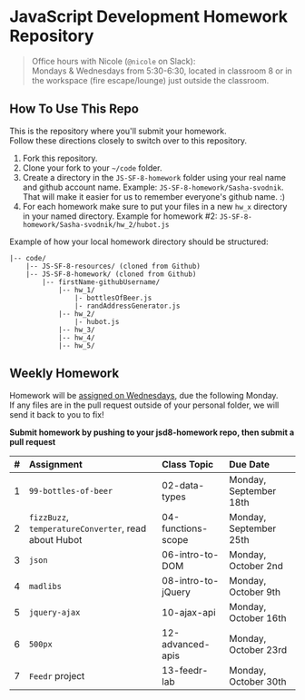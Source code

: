 JavaScript Development Homework Repository
==========================================

> Office hours with Nicole (`@nicole` on Slack):<br>
Mondays & Wednesdays from 5:30-6:30, located in classroom 8 or in the workspace (fire escape/lounge) just outside the classroom.

How To Use This Repo
--------------------

This is the repository where you'll submit your homework.    
Follow these directions closely to switch over to this repository.

1. Fork this repository.
2. Clone your fork to your ```~/code``` folder.
3. Create a directory in the ```JS-SF-8-homework``` folder using your real name and github account name. Example: ```JS-SF-8-homework/Sasha-svodnik```. That will make it easier for us to remember everyone's github name. :)
4. For each homework make sure to put your files in a new `hw_x` directory in your named directory. Example for homework #2: `JS-SF-8-homework/Sasha-svodnik/hw_2/hubot.js`

Example of how your local homework directory should be structured:


    |-- code/
        |-- JS-SF-8-resources/ (cloned from Github)
        |-- JS-SF-8-homework/ (cloned from Github)
            |-- firstName-githubUsername/
                |-- hw_1/
                    |- bottlesOfBeer.js
                    |- randAddressGenerator.js
                |-- hw_2/
                    |- hubot.js
                |-- hw_3/
                |-- hw_4/
                |-- hw_5/



Weekly Homework
---------------
Homework will be [assigned on Wednesdays](https://svodnik.github.io/jsd8/pages/homework.html), due the following Monday.     
If any files are in the pull request outside of your personal folder, we will send it back to you to fix!

**Submit homework by pushing to your jsd8-homework repo, then submit a pull request**

 \#       | Assignment | Class Topic | Due Date
 :------: | :--------- | :---------- | :-------
  1      | `99-bottles-of-beer` | 02-data-types      | Monday, September 18th
  2      | `fizzBuzz`, `temperatureConverter`, read about Hubot | 04-functions-scope | Monday, September 25th
  3      | `json` | 06-intro-to-DOM | Monday, October 2nd 
  4      | `madlibs` | 08-intro-to-jQuery | Monday, October 9th 
  5      | `jquery-ajax` | 10-ajax-api | Monday, October 16th 
  6      | `500px` | 12-advanced-apis | Monday, October 23rd
  7      | `Feedr` project | 13-feedr-lab | Monday, October 30th 
